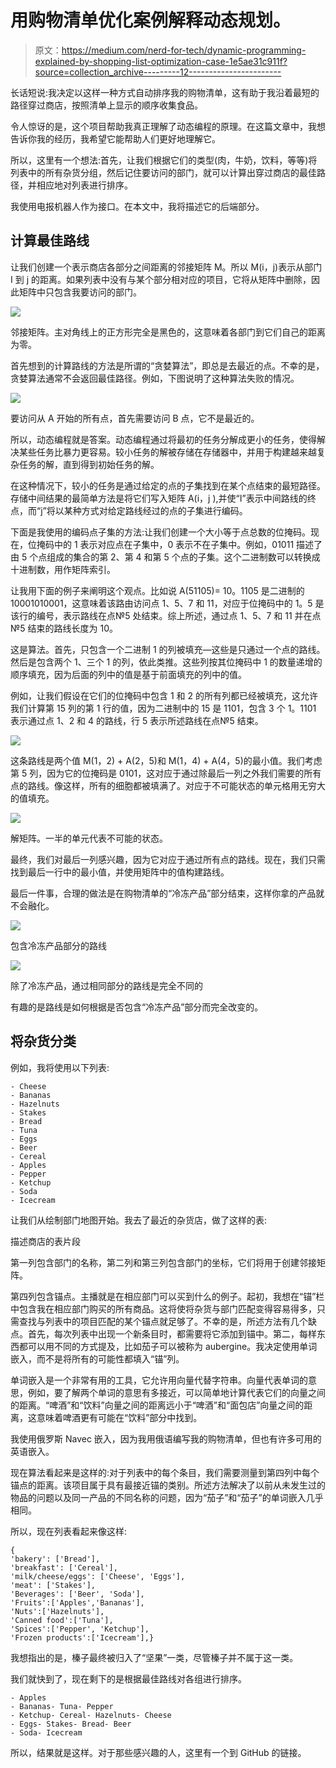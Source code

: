 # 用购物清单优化案例解释动态规划。

> 原文：<https://medium.com/nerd-for-tech/dynamic-programming-explained-by-shopping-list-optimization-case-1e5ae31c911f?source=collection_archive---------12----------------------->

长话短说:我决定以这样一种方式自动排序我的购物清单，这有助于我沿着最短的路径穿过商店，按照清单上显示的顺序收集食品。

令人惊讶的是，这个项目帮助我真正理解了动态编程的原理。在这篇文章中，我想告诉你我的经历，我希望它能帮助人们更好地理解它。

所以，这里有一个想法:首先，让我们根据它们的类型(肉，牛奶，饮料，等等)将列表中的所有杂货分组，然后记住要访问的部门，就可以计算出穿过商店的最佳路径，并相应地对列表进行排序。

我使用电报机器人作为接口。在本文中，我将描述它的后端部分。

## 计算最佳路线

让我们创建一个表示商店各部分之间距离的邻接矩阵 M。所以 M(i，j)表示从部门 I 到 j 的距离。如果列表中没有与某个部分相对应的项目，它将从矩阵中删除，因此矩阵中只包含我要访问的部门。

![](img/078d0069fb8793ca22bb3ed76e92335d.png)

邻接矩阵。主对角线上的正方形完全是黑色的，这意味着各部门到它们自己的距离为零。

首先想到的计算路线的方法是所谓的“贪婪算法”，即总是去最近的点。不幸的是，贪婪算法通常不会返回最佳路径。例如，下图说明了这种算法失败的情况。

![](img/eb1c1d822458896e1407abd06b53f689.png)

要访问从 A 开始的所有点，首先需要访问 B 点，它不是最近的。

所以，动态编程就是答案。动态编程通过将最初的任务分解成更小的任务，使得解决某些任务比暴力更容易。较小任务的解被存储在存储器中，并用于构建越来越复杂任务的解，直到得到初始任务的解。

在这种情况下，较小的任务是通过给定的点的子集找到在某个点结束的最短路径。存储中间结果的最简单方法是将它们写入矩阵 A(i，j ),并使“I”表示中间路线的终点，而“j”将以某种方式对给定路线经过的点的子集进行编码。

下面是我使用的编码点子集的方法:让我们创建一个大小等于点总数的位掩码。现在，位掩码中的 1 表示对应点在子集中，0 表示不在子集中。例如，01011 描述了由 5 个点组成的集合的第 2、第 4 和第 5 个点的子集。这个二进制数可以转换成十进制数，用作矩阵索引。

让我用下面的例子来阐明这个观点。比如说 A(51105)= 10。1105 是二进制的 10001010001，这意味着该路由访问点 1、5、7 和 11，对应于位掩码中的 1。5 是该行的编号，表示路线在点№5 处结束。综上所述，通过点 1、5、7 和 11 并在点№5 结束的路线长度为 10。

这是算法。首先，只包含一个二进制 1 的列被填充—这些是只通过一个点的路线。然后是包含两个 1、三个 1 的列，依此类推。这些列按其位掩码中 1 的数量递增的顺序填充，因为后面的列中的值是基于前面填充的列中的值。

例如，让我们假设在它们的位掩码中包含 1 和 2 的所有列都已经被填充，这允许我们计算第 15 列的第 1 行的值，因为二进制中的 15 是 1101，包含 3 个 1。1101 表示通过点 1、2 和 4 的路线，行 5 表示所述路线在点№5 结束。

![](img/5ddeadb15c124649b21cb7d4e3788ea6.png)

这条路线是两个值 M(1，2) + A(2，5)和 M(1，4) + A(4，5)的最小值。我们考虑第 5 列，因为它的位掩码是 0101，这对应于通过除最后一列之外我们需要的所有点的路线。像这样，所有的细胞都被填满了。对应于不可能状态的单元格用无穷大的值填充。

![](img/4498c12543d627bdbdb0b7f97e47482a.png)

解矩阵。一半的单元代表不可能的状态。

最终，我们对最后一列感兴趣，因为它对应于通过所有点的路线。现在，我们只需找到最后一行中的最小值，并使用矩阵中的值构建路线。

最后一件事，合理的做法是在购物清单的“冷冻产品”部分结束，这样你拿的产品就不会融化。

![](img/c25fad8c82397a12214ca5b459114ee7.png)

包含冷冻产品部分的路线

![](img/7ba10146661b3f179c49acd304d7672d.png)

除了冷冻产品，通过相同部分的路线是完全不同的

有趣的是路线是如何根据是否包含“冷冻产品”部分而完全改变的。

## 将杂货分类

例如，我将使用以下列表:

```
- Cheese
- Bananas
- Hazelnuts
- Stakes
- Bread
- Tuna
- Eggs
- Beer
- Cereal
- Apples
- Pepper
- Ketchup
- Soda
- Icecream
```

让我们从绘制部门地图开始。我去了最近的杂货店，做了这样的表:

描述商店的表片段

第一列包含部门的名称，第二列和第三列包含部门的坐标，它们将用于创建邻接矩阵。

第四列包含锚点。主播就是在相应部门可以买到什么的例子。起初，我想在“锚”栏中包含我在相应部门购买的所有商品。这将使将杂货与部门匹配变得容易得多，只需查找与列表中的项目匹配的某个锚点就足够了。不幸的是，所述方法有几个缺点。首先，每次列表中出现一个新条目时，都需要将它添加到锚中。第二，每样东西都可以用不同的方式提及，比如茄子可以被称为 aubergine。我决定使用单词嵌入，而不是将所有的可能性都填入“锚”列。

单词嵌入是一个非常有用的工具，它允许用向量代替字符串。向量代表单词的意思，例如，要了解两个单词的意思有多接近，可以简单地计算代表它们的向量之间的距离。“啤酒”和“饮料”向量之间的距离远小于“啤酒”和“面包店”向量之间的距离，这意味着啤酒更有可能在“饮料”部分中找到。

我使用俄罗斯 Navec 嵌入，因为我用俄语编写我的购物清单，但也有许多可用的英语嵌入。

现在算法看起来是这样的:对于列表中的每个条目，我们需要测量到第四列中每个锚点的距离。该项目属于具有最接近锚的类别。所述方法解决了以前从未发生过的物品的问题以及同一产品的不同名称的问题，因为“茄子”和“茄子”的单词嵌入几乎相同。

所以，现在列表看起来像这样:

```
{
'bakery': ['Bread'],
'breakfast': ['Cereal'],
'milk/cheese/eggs': ['Cheese', 'Eggs'],
'meat': ['Stakes'],
'Beverages': ['Beer', 'Soda'],
'Fruits':['Apples','Bananas'],
'Nuts':['Hazelnuts'],
'Canned food':['Tuna'],
'Spices':['Pepper', 'Ketchup'],
'Frozen products':['Icecream'],}
```

我想指出的是，榛子最终被归入了“坚果”一类，尽管榛子并不属于这一类。

我们就快到了，现在剩下的是根据最佳路线对各组进行排序。

```
- Apples
- Bananas- Tuna- Pepper 
- Ketchup- Cereal- Hazelnuts- Cheese 
- Eggs- Stakes- Bread- Beer 
- Soda- Icecream
```

所以，结果就是这样。对于那些感兴趣的人，这里有一个到 GitHub 的链接。